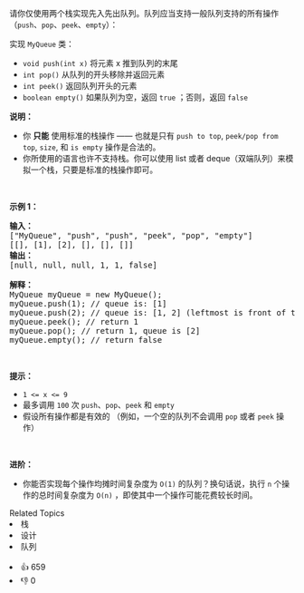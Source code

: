 <p>请你仅使用两个栈实现先入先出队列。队列应当支持一般队列支持的所有操作（<code>push</code>、<code>pop</code>、<code>peek</code>、<code>empty</code>）：</p>

<p>实现 <code>MyQueue</code> 类：</p>

<ul>
	<li><code>void push(int x)</code> 将元素 x 推到队列的末尾</li>
	<li><code>int pop()</code> 从队列的开头移除并返回元素</li>
	<li><code>int peek()</code> 返回队列开头的元素</li>
	<li><code>boolean empty()</code> 如果队列为空，返回 <code>true</code> ；否则，返回 <code>false</code></li>
</ul>

<p><strong>说明：</strong></p>

<ul>
	<li>你 <strong>只能</strong> 使用标准的栈操作 —— 也就是只有&nbsp;<code>push to top</code>,&nbsp;<code>peek/pop from top</code>,&nbsp;<code>size</code>, 和&nbsp;<code>is empty</code>&nbsp;操作是合法的。</li>
	<li>你所使用的语言也许不支持栈。你可以使用 list 或者 deque（双端队列）来模拟一个栈，只要是标准的栈操作即可。</li>
</ul>

<p>&nbsp;</p>

<p><strong>示例 1：</strong></p>

<pre>
<strong>输入：</strong>
["MyQueue", "push", "push", "peek", "pop", "empty"]
[[], [1], [2], [], [], []]
<strong>输出：</strong>
[null, null, null, 1, 1, false]

<strong>解释：</strong>
MyQueue myQueue = new MyQueue();
myQueue.push(1); // queue is: [1]
myQueue.push(2); // queue is: [1, 2] (leftmost is front of the queue)
myQueue.peek(); // return 1
myQueue.pop(); // return 1, queue is [2]
myQueue.empty(); // return false
</pre>

<ul>
</ul>

<p>&nbsp;</p>

<p><strong>提示：</strong></p>

<ul>
	<li><code>1 &lt;= x &lt;= 9</code></li>
	<li>最多调用 <code>100</code> 次 <code>push</code>、<code>pop</code>、<code>peek</code> 和 <code>empty</code></li>
	<li>假设所有操作都是有效的 （例如，一个空的队列不会调用 <code>pop</code> 或者 <code>peek</code> 操作）</li>
</ul>

<p>&nbsp;</p>

<p><strong>进阶：</strong></p>

<ul>
	<li>你能否实现每个操作均摊时间复杂度为 <code>O(1)</code> 的队列？换句话说，执行 <code>n</code> 个操作的总时间复杂度为 <code>O(n)</code> ，即使其中一个操作可能花费较长时间。</li>
</ul>
<div><div>Related Topics</div><div><li>栈</li><li>设计</li><li>队列</li></div></div><br><div><li>👍 659</li><li>👎 0</li></div>